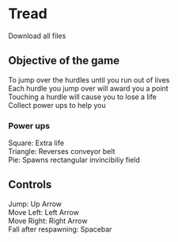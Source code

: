 # Tread  
  
Download all files    
  
## Objective of the game  
To jump over the hurdles until you run out of lives  
Each hurdle you jump over will award you a point  
Touching a hurdle will cause you to lose a life  
Collect power ups to help you  
  
### Power ups  
Square: Extra life  
Triangle: Reverses conveyor belt  
Pie: Spawns rectangular invincibiliy field   
  
## Controls  
Jump: Up Arrow  
Move Left: Left Arrow  
Move Right: Right Arrow  
Fall after respawning: Spacebar  
